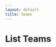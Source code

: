 ```yaml
---
layout: default
title: Teams
---
```

<!-- <a href="/sb-admin-jekyll/docs/services/events/" role="button" class="btn btn-success btn-large">< Back to Events</a> -->



<h1>List Teams</h1>

<div class="container">
    <div id="results"><div>
</div>

<script>
    //Main decision hub sync / await in order.
    async function main(){
       const items = await teamsList(); //From axios.js. Will return "resoved" section of Promise.
       console.log("Promise has finished eventsListAll", items); //Once above line is completed this is then run.
       displayItems(items);
    }


    async function deleteItem(item){
        const response = await removeItem(item, "Team");
    };

    function displayItems(items){
        let html = '';
        console.log("ITEMS: ", items);
        items.forEach(item => {
            //
            if(item.fields.Team_Members_Text_FO == undefined){
                item.fields.Team_Members_Text_FO = "";
            }
            html +=
            `<br>
            <div class="card shadow mb-4">
                <div class="card-header py-3">
                    <h6 class="m-0 font-weight-bold text-primary">${item.fields.Title}</h6>
                </div>
                <div class="card-body">
                    <div class="table-responsive">
                        <table class="table table-bordered" id="22" width="100%" cellspacing="0">
                        <thead><th>Title</th><th>Details</th></thead>
                        <tbody>
                            <tr><td>Title</td><td>${item.fields.Title}</td></tr>
                            <tr><td>Members</td><td>${item.fields.Team_Members_Text_FO}</td></tr>
                        </tbody>
                        </table>
                        <button class="btn btn-danger" type="button" id="delete" onclick="deleteItem('${item.id}')">Delete</button>
                    </div>
                </div>
            </div>
            ` 
        });
        document.getElementById('results').innerHTML = html; 
    }


  $(document).ready(function() {
        let html = '';

        //Trigger the main decision tree hub.
        main(); 
  });